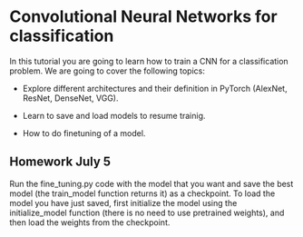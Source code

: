 # Convolutional Neural Networks for classification
In this tutorial you are going to learn how to train a CNN for a classification problem. We are going to cover the following topics:

* Explore different architectures and their definition in PyTorch (AlexNet, ResNet, DenseNet, VGG).

* Learn to save and load models to resume trainig.

* How to do finetuning of a model.

## Homework July 5
Run the fine_tuning.py code with the model that you want and save the best model (the train_model function returns it) 
as a checkpoint. To load the model you have just saved, first initialize the model using the initialize_model function (there is no need to use pretrained weights), and then load the weights from the checkpoint. 

